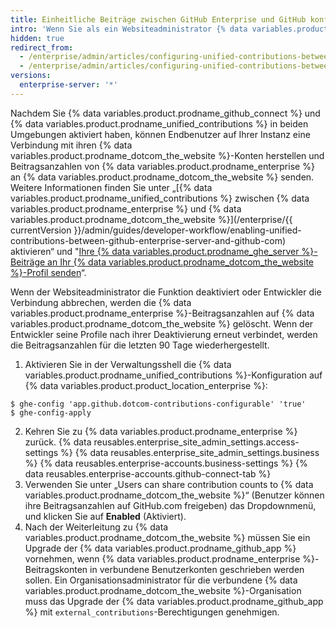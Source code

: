 ```yaml
---
title: Einheitliche Beiträge zwischen GitHub Enterprise und GitHub konfigurieren
intro: 'Wenn Sie als ein Websiteadministrator {% data variables.product.prodname_github_connect %} aktiviert haben, können Sie zulassen, dass Endbenutzer in ihrem {% data variables.product.prodname_dotcom_the_website %}-Beteiligungsdiagramm anonymisierte Beitragsanzahlen für ihre Arbeit auf {% data variables.product.prodname_enterprise %} sehen.'
hidden: true
redirect_from:
  - /enterprise/admin/articles/configuring-unified-contributions-between-github-enterprise-and-github-com
  - /enterprise/admin/articles/configuring-unified-contributions-between-github-enterprise-and-githubcom
versions:
  enterprise-server: '*'
---
```



Nachdem Sie {% data variables.product.prodname_github_connect %} und {% data variables.product.prodname_unified_contributions %} in beiden Umgebungen aktiviert haben, können Endbenutzer auf Ihrer Instanz eine Verbindung mit ihren {% data variables.product.prodname_dotcom_the_website %}-Konten herstellen und Beitragsanzahlen von {% data variables.product.prodname_enterprise %} an {% data variables.product.prodname_dotcom_the_website %} senden. Weitere Informationen finden Sie unter „[{% data variables.product.prodname_unified_contributions %} zwischen {% data variables.product.prodname_enterprise %} und {% data variables.product.prodname_dotcom_the_website %}](/enterprise/{{ currentVersion }}/admin/guides/developer-workflow/enabling-unified-contributions-between-github-enterprise-server-and-github-com) aktivieren“ und "[Ihre {% data variables.product.prodname_ghe_server %}-Beiträge an Ihr {% data variables.product.prodname_dotcom_the_website %}-Profil senden](/articles/sending-your-github-enterprise-server-contributions-to-your-github-com-profile/)“.

Wenn der Websiteadministrator die Funktion deaktiviert oder Entwickler die Verbindung abbrechen, werden die {% data variables.product.prodname_enterprise %}-Beitragsanzahlen auf {% data variables.product.prodname_dotcom_the_website %} gelöscht. Wenn der Entwickler seine Profile nach ihrer Deaktivierung erneut verbindet, werden die Beitragsanzahlen für die letzten 90 Tage wiederhergestellt.

1.  Aktivieren Sie in der Verwaltungsshell die {% data variables.product.prodname_unified_contributions %}-Konfiguration auf {% data variables.product.product_location_enterprise %}:
  ```shell
  $ ghe-config 'app.github.dotcom-contributions-configurable' 'true'
  $ ghe-config-apply
  ```
2. Kehren Sie zu {% data variables.product.prodname_enterprise %} zurück.
{% data reusables.enterprise_site_admin_settings.access-settings %}
{% data reusables.enterprise_site_admin_settings.business %}
{% data reusables.enterprise-accounts.business-settings %}
{% data reusables.enterprise-accounts.github-connect-tab %}
7. Verwenden Sie unter „Users can share contribution counts to {% data variables.product.prodname_dotcom_the_website %}“ (Benutzer können ihre Beitragsanzahlen auf GitHub.com freigeben) das Dropdownmenü, und klicken Sie auf **Enabled** (Aktiviert).
8. Nach der Weiterleitung zu {% data variables.product.prodname_dotcom_the_website %} müssen Sie ein Upgrade der {% data variables.product.prodname_github_app %} vornehmen, wenn {% data variables.product.prodname_enterprise %}-Beitragskonten in verbundene Benutzerkonten geschrieben werden sollen. Ein Organisationsadministrator für die verbundene {% data variables.product.prodname_dotcom_the_website %}-Organisation muss das Upgrade der {% data variables.product.prodname_github_app %} mit `external_contributions`-Berechtigungen genehmigen.

